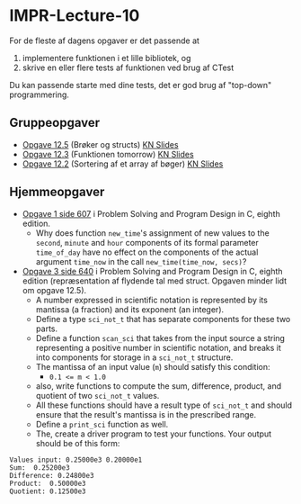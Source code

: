 # IMPR-Lecture-10
For de fleste af dagens opgaver er det passende at
1) implementere funktionen i et lille bibliotek, og
2) skrive en eller flere tests af funktionen ved brug af CTest

Du kan passende starte med dine tests, det er god brug af "top-down" programmering.

## Gruppeopgaver
- [Opgave 12.5](src/exercise-12.5.c) (Brøker og structs) [KN Slides](http://people.cs.aau.dk/~normark/impr-c/structures-flere-opgaver-slide-exercise-1.html)
- [Opgave 12.3](src/exercise-12.3.c) (Funktionen tomorrow) [KN Slides](http://people.cs.aau.dk/~normark/impr-c/structures-ex-calendar-slide-exercise-1.html)
- [Opgave 12.2](src/exercise-12.2.c) (Sortering af et array af bøger) [KN Slides](http://people.cs.aau.dk/~normark/impr-c/structures-ex-shelf-slide-exercise-1.html)

## Hjemmeopgaver
- [Opgave 1 side 607](src/exercise-PSPDC-607-1.c) i Problem Solving and Program Design in C, eighth edition.
  - Why does function `new_time`'s assignment of new values to the `second`, `minute` and `hour` components of its formal parameter `time_of_day` have no effect on the components of the actual argument `time_now` in the call `new_time(time_now, secs)`?
- [Opgave 3 side 640](src/exercise-PSPDC-640-3.c) i Problem Solving and Program Design in C, eighth edition (repræsentation af flydende tal med struct. Opgaven minder lidt om opgave 12.5).
  - A number expressed in scientific notation is represented by its mantissa (a fraction) and its exponent (an integer).
  - Define a type `sci_not_t` that has separate components for these two parts.
  - Define a function `scan_sci` that takes from the input source a string representing a positive number in scientific notation, and breaks it into components for storage in a `sci_not_t` structure.
  - The mantissa of an input value (`m`) should satisfy this condition: 
    - `0.1 <= m < 1.0`
  - also, write functions to compute the sum, difference, product, and quotient of two `sci_not_t` values.
  - All these functions should have a result type of `sci_not_t` and should ensure that the result's mantissa is in the prescribed range.
  - Define a `print_sci` function as well.
  - The, create a driver program to test your functions. Your output should be of this form:
```
Values input: 0.25000e3 0.20000e1
Sum:  0.25200e3
Difference: 0.24800e3
Product:  0.50000e3
Quotient: 0.12500e3
```